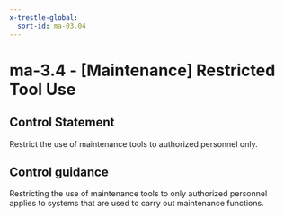 ```yaml
---
x-trestle-global:
  sort-id: ma-03.04
---
```


# ma-3.4 - \[Maintenance\] Restricted Tool Use

## Control Statement

Restrict the use of maintenance tools to authorized personnel only.

## Control guidance

Restricting the use of maintenance tools to only authorized personnel applies to systems that are used to carry out maintenance functions.
